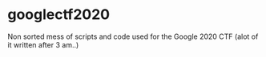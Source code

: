 # googlectf2020

Non sorted mess of scripts and code used for the Google 2020 CTF (alot of it written after 3 am..)
